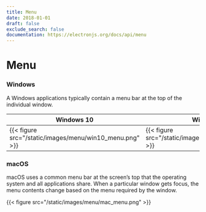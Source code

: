 ```yaml
---
title: Menu
date: 2018-01-01
draft: false
exclude_search: false
documentation: https://electronjs.org/docs/api/menu
---
```


# Menu

### Windows

A Windows applications typically contain a menu bar at the top of the individual window.

Windows 10    | Windows 7
--------|------
{{< figure src="/static/images/menu/win10_menu.png" >}} | {{< figure src="/static/images/menu/win7_menu.png" >}}

### macOS

macOS uses a common menu bar at the screen’s top that the operating system and all applications share. When a particular window gets focus, the menu contents change based on the menu required by the window.

{{< figure src="/static/images/menu/mac_menu.png" >}}